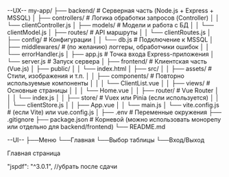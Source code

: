 --UX--
my-app/
├── backend/                    # Серверная часть (Node.js + Express + MSSQL)
│   ├── controllers/            # Логика обработки запросов (Controller)
│   │   └── clientController.js
│   ├── models/                 # Модели и работа с БД
│   │   └── clientModel.js
│   ├── routes/                 # API маршруты
│   │   └── clientRoutes.js
│   ├── config/                 # Конфигурации
│   │   └── db.js               # Подключение к MSSQL
│   ├── middlewares/           # (по желанию) логгеры, обработчики ошибок
│   │   └── errorHandler.js
│   ├── app.js                  # Точка входа Express-приложения
│   └── server.js               # Запуск сервера
│
├── frontend/                  # Клиентская часть (Vue.js)
│   ├── public/
│   │   └── index.html
│   ├── src/
│   │   ├── assets/            # Стили, изображения и т.п.
│   │   ├── components/        # Повторно используемые компоненты
│   │   │   └── ClientList.vue
│   │   ├── views/             # Основные страницы
│   │   │   └── Home.vue
│   │   ├── router/            # Vue Router
│   │   │   └── index.js
│   │   ├── store/             # Vuex или Pinia (если используется)
│   │   │   └── clientStore.js
│   │   ├── App.vue
│   │   └── main.js
│   └── vite.config.js         # (если Vite) или vue.config.js
│
├── .env                       # Переменные окружения
├── .gitignore
├── package.json               # Корневой (можно использовать монорепу или отдельно для backend/frontend)
└── README.md


--UI--
├──Меню
    └──Главная
    └──Выбор таблицы
    └──Вход/Выход

Главная страница

"jspdf": "^3.0.1", //убрать после сдачи